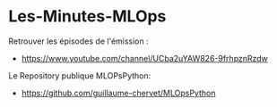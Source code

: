 # Les-Minutes-MLOps

Retrouver les épisodes de l'émission :
- https://www.youtube.com/channel/UCba2uYAW826-9frhpznRzdw

Le Repository publique MLOPsPython:
- https://github.com/guillaume-chervet/MLOpsPython